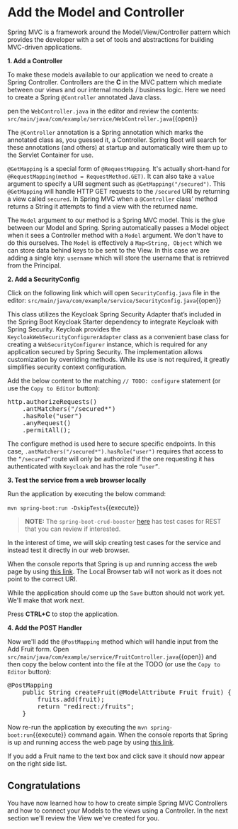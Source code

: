 # Add the Model and Controller

Spring MVC is a framework around the Model/View/Controller pattern which provides the developer with a set of tools and abstractions for building MVC-driven applications. 

**1. Add a Controller**

To make these models available to our application we need to create a Spring Controller. Controllers are the **C** in the MVC pattern which mediate between our views and our internal models / business logic. Here we need to create a Spring `@Controller` annotated Java class.

pen the `WebController.java` in the editor and review the contents: 
`src/main/java/com/example/service/WebController.java`{{open}}

The `@Controller` annotation is a Spring annotation which marks the annotated class as, you guessed it, a Controller. Spring Boot will search for these annotations (and others) at startup and automatically wire them up to the Servlet Container for use. 

`@GetMapping` is a special form of `@RequestMapping`. It's actually short-hand for `@RequestMapping(method = RequestMethod.GET)`. It can also take a `value` argument to specify a URI segment such as `@GetMapping("/secured")`. This `@GetMapping` will handle HTTP GET requests to the `/secured` URI by returning a view called `secured`. In Spring MVC when a `@Controller` class' method returns a String it attempts to find a view with the returned name. 

The `Model` argument to our method is a Spring MVC model. This is the glue between our Model and Spring. Spring automatically passes a Model object when it sees a Controller method with a `Model` argument. We don't have to do this ourselves. The `Model` is effectively a `Map<String, Object` which we can store data behind keys to be sent to the View. In this case we are adding a single key: `username` which will store the username that is retrieved from the Principal.


**2. Add a SecurityConfig**

Click on the following link which will open `SecurityConfig.java` file in the editor: ``src/main/java/com/example/service/SecurityConfig.java``{{open}}

This class utilizes the Keycloak Spring Security Adapter that’s included in the Spring Boot Keycloak Starter dependency to integrate Keycloak with Spring Security. Keycloak provides the `KeycloakWebSecurityConfigurerAdapter` class as a convenient base class for creating a `WebSecurityConfigurer` instance, which is required for any application secured by Spring Security. The implementation allows customization by overriding methods. While its use is not required, it greatly simplifies security context configuration.

Add the below content to the matching `// TODO: configure` statement (or use the `Copy to Editor` button):

<pre class="file" data-filename="src/main/java/com/example/service/SecurityConfig.java" data-target="insert" data-marker="// TODO: configure">
http.authorizeRequests()
    .antMatchers("/secured*")
    .hasRole("user")
    .anyRequest()
    .permitAll();
</pre>

The configure method is used here to secure specific endpoints. In this case, `.antMatchers("/secured*").hasRole("user")` requires that access to the `“/secured”` route will only be authorized if the one requesting it has authenticated with `Keycloak` and has the role `“user”`.


**3. Test the service from a web browser locally**

Run the application by executing the below command:

``mvn spring-boot:run -DskipTests``{{execute}}

>**NOTE:** The `spring-boot-crud-booster` [here](https://github.com/snowdrop/spring-boot-crud-booster) has test cases for REST that you can review if interested. 

In the interest of time, we will skip creating test cases for the service and instead test it directly in our web browser.

When the console reports that Spring is up and running access the web page by using [this link](https://[[HOST_SUBDOMAIN]]-8080-[[KATACODA_HOST]].environments.katacoda.com/fruits). The Local Browser tab will not work as it does not point to the correct URI.

While the application should come up the `Save` button should not work yet. We'll make that work next.

Press **CTRL+C** to stop the application.

**4. Add the POST Handler**

Now we'll add the `@PostMapping` method which will handle input from the Add Fruit form. Open ``src/main/java/com/example/service/FruitController.java``{{open}} and then copy the below content into the file at the TODO (or use the `Copy to Editor` button):

<pre class="file" data-filename="rc/main/java/com/example/service/FruitController.java" data-target="insert" data-marker="// TODO POST mapping here">
@PostMapping
    public String createFruit(@ModelAttribute Fruit fruit) {
        fruits.add(fruit);
        return "redirect:/fruits";
    }
</pre>

Now re-run the application by executing the ``mvn spring-boot:run``{{execute}} command again. When the console reports that Spring is up and running access the web page by using [this link](https://[[HOST_SUBDOMAIN]]-8080-[[KATACODA_HOST]].environments.katacoda.com/fruits).

If you add a Fruit name to the text box and click save it should now appear on the right side list.

## Congratulations

You have now learned how to how to create simple Spring MVC Controllers and how to connect your Models to the views using a Controller. In the next section we'll review the View we've created for you.